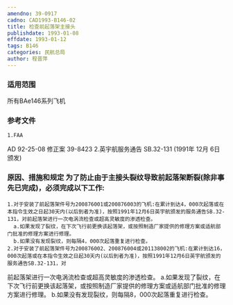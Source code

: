 ```yaml
---
amendno: 39-0917
cadno: CAD1993-B146-02
title: 检查前起落架主接头
publishdate: 1993-01-08
effdate: 1993-01-12
tags: B146
categories: 民航总局
author: 程晋萍
---
```


### 适用范围 
所有BAe146系列飞机

<!--more-->
### 参考文件
    1.FAA 
AD 92-25-08 修正案 39-8423 
    2.英宇航服务通告 SB.32-131 (1991年 12月 6日颁发) 

### 原因、措施和规定     为了防止由于主接头裂纹导致前起落架断裂(除非事先已完成)，必须完成以下工作: 
    1.对于安装了前起落架件号为200876001或200876003的飞机:在累计到达4，000次起落或在本指令生效之日起30天内(以后到者为准)，按照1991年12月6日英宇航颁发的服务通告SB.32-131，对前起落架进行一次电涡流检查或超高灵敏度的渗透检查。 
      a.如果发现了裂纹，在下次飞行前更换该起落架，或按照制造厂家提供的修理方案或适航部门批准的修理方案进行修理。 
      b.如果没有发现裂纹，则每隔4，000次起落重复进行检查。 
    2.对于安装了前起落架件号为200876002、200876004或201138002的飞机:在累计到达16，000次起落或在本指令生效之日起30天内(以后到者为准)，按照1991年12月6日英宇航颁发的服务通告SB.32-131，对
  
前起落架进行一次电涡流检查或超高灵敏度的渗透检查。 
      a.如果发现了裂纹，在下次飞行前更换该起落架，或按照制造厂家提供的修理方案或适航部门批准的修理方案进行修理。 
      b.如果没有发现裂纹，则每隔8，000次起落重复进行检查。
